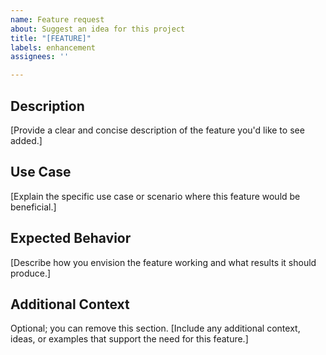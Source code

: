 ```yaml
---
name: Feature request
about: Suggest an idea for this project
title: "[FEATURE]"
labels: enhancement
assignees: ''

---
```


## Description
[Provide a clear and concise description of the feature you'd like to see added.]

## Use Case
[Explain the specific use case or scenario where this feature would be beneficial.]

## Expected Behavior
[Describe how you envision the feature working and what results it should produce.]

## Additional Context
Optional; you can remove this section. [Include any additional context, ideas, or examples that support the need for this feature.]
